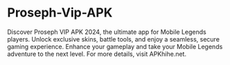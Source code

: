 # Proseph-Vip-APK
 Discover Proseph VIP APK 2024, the ultimate app for Mobile Legends players. Unlock exclusive skins, battle tools, and enjoy a seamless, secure gaming experience. Enhance your gameplay and take your Mobile Legends adventure to the next level. For more details, visit APKhihe.net.
